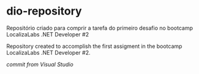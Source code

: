 # dio-repository

Repositório criado para comprir a tarefa do primeiro desafio no bootcamp LocalizaLabs .NET Developer #2

Repository created to accomplish the first assigment in the bootcamp LocalizaLabs .NET Developer #2.

*commit from Visual Studio*

